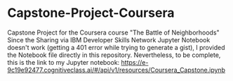 # Capstone-Project-Coursera
Capstone Project for the Coursera course "The Battle of Neighborhoods"
Since the Sharing via IBM Developer Skills Network Jupyter Notebook doesn't work (getting a 401 error while trying to generate a gist), I provided the Notebook file directly in this repository. Nevertheless, to be complete, this is the link to my Jupyter notebook: https://e-9c19e92477.cognitiveclass.ai/#/api/v1/resources/Coursera_Capstone.ipynb
